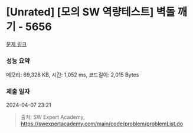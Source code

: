 # [Unrated] [모의 SW 역량테스트] 벽돌 깨기 - 5656 

[문제 링크](https://swexpertacademy.com/main/code/problem/problemDetail.do?contestProbId=AWXRQm6qfL0DFAUo) 

### 성능 요약

메모리: 69,328 KB, 시간: 1,052 ms, 코드길이: 2,015 Bytes

### 제출 일자

2024-04-07 23:21



> 출처: SW Expert Academy, https://swexpertacademy.com/main/code/problem/problemList.do